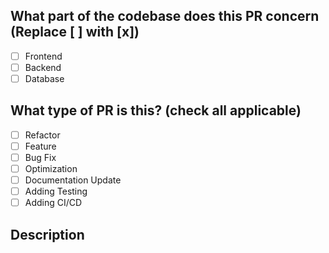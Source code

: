 ## What part of the codebase does this PR concern (Replace [ ] with [x])


- [ ] Frontend
- [ ] Backend
- [ ] Database

## What type of PR is this? (check all applicable)

- [ ] Refactor
- [ ] Feature
- [ ] Bug Fix
- [ ] Optimization
- [ ] Documentation Update
- [ ] Adding Testing
- [ ] Adding CI/CD

## Description
